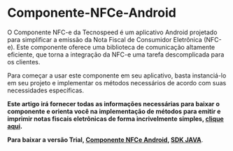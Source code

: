 # Componente-NFCe-Android
O Componente NFC-e da Tecnospeed é um aplicativo Android projetado para simplificar a emissão da Nota Fiscal de Consumidor Eletrônica (NFC-e). Este componente oferece uma biblioteca de comunicação altamente eficiente, que torna a integração da NFC-e uma tarefa descomplicada para os clientes.

Para começar a usar este componente em seu aplicativo, basta instanciá-lo em seu projeto e implementar os métodos necessários de acordo com suas necessidades específicas. 

**Este artigo irá fornecer todas as informações necessárias para baixar o componente e orienta você na implementação de métodos para emitir e imprimir notas fiscais eletrônicas de forma incrivelmente simples, [clique aqui](https://atendimento.tecnospeed.com.br/hc/pt-br/articles/17708127501847-Guia-Geral-Componente-NFC-e-Android).**


**Para baixar a versão Trial, [Componente NFCe Android](s3://tecnospeed-trial/nfce_tecnoaccount_1.0.0.0.apk "Baixar o Componente NCFe Android apk"), [SDK JAVA](s3://tecnospeed-trial/sdk_java_nfce_tecnoaccount_1.0.0.0.aar "Baixar o Componente NCFe Android SDK JAVA")**.
